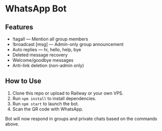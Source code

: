 # WhatsApp Bot

## Features
- !tagall — Mention all group members
- !broadcast [msg] — Admin-only group announcement
- Auto replies — hi, hello, help, bye
- Deleted message recovery
- Welcome/goodbye messages
- Anti-link deletion (non-admin only)

## How to Use

1. Clone this repo or upload to Railway or your own VPS.
2. Run `npm install` to install dependencies.
3. Run `npm start` to launch the bot.
4. Scan the QR code with WhatsApp.

Bot will now respond in groups and private chats based on the commands above.
